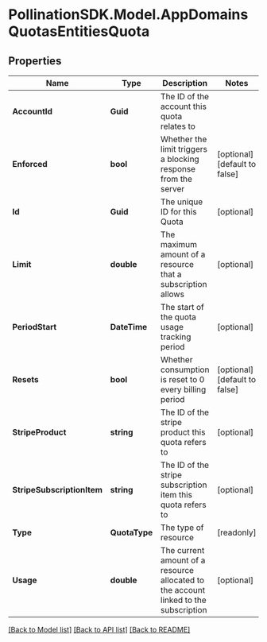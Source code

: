 
# PollinationSDK.Model.AppDomainsQuotasEntitiesQuota

## Properties

Name | Type | Description | Notes
------------ | ------------- | ------------- | -------------
**AccountId** | **Guid** | The ID of the account this quota relates to | 
**Enforced** | **bool** | Whether the limit triggers a blocking response from the server | [optional] [default to false]
**Id** | **Guid** | The unique ID for this Quota | [optional] 
**Limit** | **double** | The maximum amount of a resource that a subscription allows | [optional] 
**PeriodStart** | **DateTime** | The start of the quota usage tracking period | [optional] 
**Resets** | **bool** | Whether consumption is reset to 0 every billing period | [optional] [default to false]
**StripeProduct** | **string** | The ID of the stripe product this quota refers to | [optional] 
**StripeSubscriptionItem** | **string** | The ID of the stripe subscription item this quota refers to | [optional] 
**Type** | **QuotaType** | The type of resource | [readonly] 
**Usage** | **double** | The current amount of a resource allocated to the account linked to the subscription | [optional] 

[[Back to Model list]](../README.md#documentation-for-models)
[[Back to API list]](../README.md#documentation-for-api-endpoints)
[[Back to README]](../README.md)


